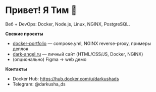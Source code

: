 # Привет! Я Тим 👋
Веб + DevOps: Docker, Node.js, Linux, NGINX, PostgreSQL.

**Свежие проекты**
- [docker-portfolio](https://github.com/darkusha-ds/docker-portfolio) — compose.yml, NGINX reverse-proxy, примеры деплоя
- [dark-angel.ru](https://github.com/darkusha-ds/dark-angel.ru) — личный сайт (HTML/CSS/JS, Docker, NGINX)
- (опционально) Figma → web демо

**Контакты**
- Docker Hub: https://hub.docker.com/u/darkushads
- Telegram: @darkusha_ds
